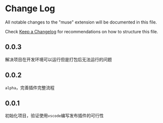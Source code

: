 # Change Log

All notable changes to the "muse" extension will be documented in this file.

Check [Keep a Changelog](http://keepachangelog.com/) for recommendations on how to structure this file.

## 0.0.3

解决项目在开发环境可以运行但是打包后无法运行的问题

## 0.0.2

`alpha`，完善插件完整流程

## 0.0.1

初始化项目，验证使用`vscode`编写发布插件的可行性

